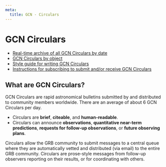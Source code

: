 ```yaml
---
meta:
  title: GCN - Circulars
---
```


# GCN Circulars

- [Real-time archive of all GCN Circulars by date](https://gcn.gsfc.nasa.gov/gcn3_archive.html)
- [GCN Circulars by object](https://gcn.gsfc.nasa.gov/selected.html)
- [Style guide for writing GCN Circulars](https://gcn.gsfc.nasa.gov/gcn3_circulars.html)
- [Instructions for subscribing to submit and/or receive GCN Circulars](https://gcn.gsfc.nasa.gov/gcn_circ_signup.html)

## What are GCN Circulars?

GCN Circulars are rapid astronomical bulletins submitted by and distributed to community members worldwide. There are an average of about 6 GCN Circulars per day.

- Circulars are **brief**, **citeable**, and **human-readable**.
- Circulars can announce **observations**, **quantitative near-term predictions**, **requests for follow-up observations**, or **future observing plans**.

Circulars allow the GRB community to submit messages to a central queue where they are automatically vetted and distributed (via email) to the entire GRB community. Circulars are prose-style messages from follow-up observers reporting on their results, or for coordinating with others.
